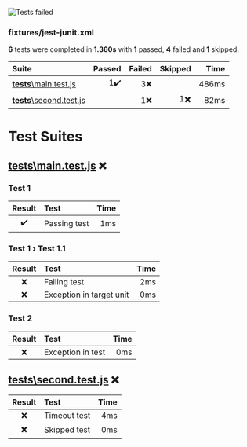 ![Tests failed](https://img.shields.io/badge/tests-1%20passed%2C%201%20skipped%2C%204%20failed-critical)

### fixtures/jest-junit.xml

**6** tests were completed in **1.360s** with **1** passed, **4** failed and **1** skipped.

|Suite|Passed|Failed|Skipped|Time|
|:---|---:|---:|---:|---:|
|[__tests__\main.test.js](#r0s0-tests-main-test-js)|1✔️|3❌||486ms|
|[__tests__\second.test.js](#r0s1-tests-second-test-js)||1❌|1✖️|82ms|

# Test Suites

## <a id="user-content-r0s0-tests-main-test-js" href="#r0s0-tests-main-test-js">__tests__\main.test.js</a> ❌

### Test 1

|Result|Test|Time|
|:---:|:---|---:|
|✔️|Passing test|1ms|

### Test 1 › Test 1.1

|Result|Test|Time|
|:---:|:---|---:|
|❌|Failing test|2ms|
|❌|Exception in target unit|0ms|

### Test 2

|Result|Test|Time|
|:---:|:---|---:|
|❌|Exception in test|0ms|

## <a id="user-content-r0s1-tests-second-test-js" href="#r0s1-tests-second-test-js">__tests__\second.test.js</a> ❌

|Result|Test|Time|
|:---:|:---|---:|
|❌|Timeout test|4ms|
|✖️|Skipped test|0ms|

